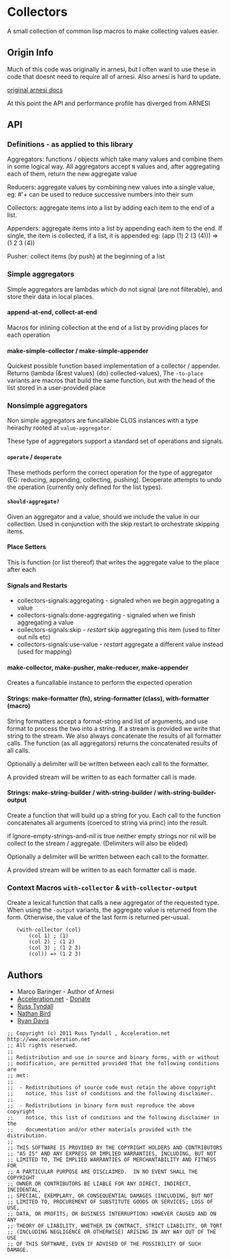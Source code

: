 # Collectors

A small collection of common lisp macros to make collecting values
easier.

## Origin Info

Much of this code was originally in arnesi, but I often want to use
these in code that doesnt need to require all of arnesi.  Also arnesi 
is hard to update.

[original arnesi docs](http://common-lisp.net/project/bese/docs/arnesi/html/Reducing_0020and_0020Collecting.html)

At this point the API and performance profile has diverged from ARNESI

## API 

### Definitions - as applied to this library

Aggregators: functions / objects which take many values and combine
   them in some logical way.  All aggregators accept `N` values and,
   after aggregating each of them, return the new aggregate value

Reducers: aggregate values by combining new values into a single value,
   eg: #'+ can be used to reduce successive numbers into their sum

Collectors: aggregate items into a list by adding each item to the end
   of a list.

Appenders: aggregate items into a list by appending each item to the
   end. If single, the item is collected, if a list, it is appended 
   eg: (app (1) 2 (3 (4))) => (1 2 3 (4))

Pusher: collect items (by push) at the beginning of a list

### Simple aggregators

Simple aggregators are lambdas which do not signal (are not
filterable), and store their data in local places.

#### append-at-end, collect-at-end

Macros for inlining collection at the end of a list by providing
places for each operation

#### make-simple-collector / make-simple-appender

Quickest possible function based implementation of a collector /
appender. Returns (lambda (&rest values) {do} collected-values),
The `-to-place` variants are macros that build the same function, 
but with the head of the list stored in a user-provided place


### Nonsimple aggregators

Non simple aggregators are funcallable CLOS instances with a type
heirachy rooted at `value-aggregator`.

These type of aggregators support a standard set of operations and
signals.  

#### `operate` / `deoperate`

These methods perform the correct operation for the type of aggregator
(EG: reducing, appending, collecting, pushing).  Deoperate attempts to
undo the operation (currently only defined for the list types).

#### `should-aggregate?`

Given an aggregator and a value, should we include the value in our
collection.  Used in conjunction with the skip restart to orchestrate
skipping items.

#### Place Setters

This is function (or list thereof) that writes the aggregate value to the place after each 

#### Signals and Restarts

* collectors-signals:aggregating - signaled when we begin aggregating a value
* collectors-signals:done-aggregating - signaled when we finish aggregating a value
* collectors-signals:skip - *restart* skip aggregating this item (used to filter out nils etc)
* collectors-signals:use-value - *restart* aggregate a different value instead (used for
  mapping)

#### make-collector, make-pusher, make-reducer, make-appender

Creates a funcallable instance to perform the expected operation



#### Strings: make-formatter (fn), string-formatter (class), with-formatter (macro)

String formatters accept a format-string and list of arguments, and
use format to process the two into a string.  If a stream is provided
we write that string to the stream.  We also always concatenate the
results of all formatter calls.  The function (as all aggregators)
returns the concatenated results of all calls.

Optionally a delimiter will be written between each call to the
formatter.

A provided stream will be written to as each formatter call is made.

#### Strings: make-string-builder / with-string-builder / with-string-builder-output

Create a function that will build up a string for you. Each call to
the function concatenates all arguments (coerced to string via princ)
into the result.

if ignore-empty-strings-and-nil is true neither empty strings nor nil
will be collect to the stream / aggregate.  (Delimiters will also be
elided)

Optionally a delimiter will be written between each call to the
formatter.

A provided stream will be written to as each formatter call is made.

### Context Macros `with-collector` & `with-collector-output`

Create a lexical function that calls a new aggregator of the requested
type.  When using the `-output` variants, the aggregate value is
returned from the form. Otherwise, the value of the last form is
returned per-usual.

```
   (with-collector (col)
       (col 1) ; (1)
       (col 2) ; (1 2)
       (col 3) ; (1 2 3)
       (col)) => (1 2 3)
```


## Authors

 * Marco Baringer - Author of Arnesi
 * [Acceleration.net](http://www.acceleration.net/) - [Donate](http://www.acceleration.net/programming/donate-to-acceleration-net/)
  * [Russ Tyndall](http://russ.unwashedmeme.com/blog)
  * [Nathan Bird](http://the.unwashedmeme.com/blog)
  * [Ryan Davis](http://ryepup.unwashedmeme.com/blog)

```
;; Copyright (c) 2011 Russ Tyndall , Acceleration.net http://www.acceleration.net
;; All rights reserved.
;;
;; Redistribution and use in source and binary forms, with or without
;; modification, are permitted provided that the following conditions are
;; met:
;;
;;  - Redistributions of source code must retain the above copyright
;;    notice, this list of conditions and the following disclaimer.
;;
;;  - Redistributions in binary form must reproduce the above copyright
;;    notice, this list of conditions and the following disclaimer in the
;;    documentation and/or other materials provided with the distribution.
;;
;; THIS SOFTWARE IS PROVIDED BY THE COPYRIGHT HOLDERS AND CONTRIBUTORS
;; "AS IS" AND ANY EXPRESS OR IMPLIED WARRANTIES, INCLUDING, BUT NOT
;; LIMITED TO, THE IMPLIED WARRANTIES OF MERCHANTABILITY AND FITNESS FOR
;; A PARTICULAR PURPOSE ARE DISCLAIMED.  IN NO EVENT SHALL THE COPYRIGHT
;; OWNER OR CONTRIBUTORS BE LIABLE FOR ANY DIRECT, INDIRECT, INCIDENTAL,
;; SPECIAL, EXEMPLARY, OR CONSEQUENTIAL DAMAGES (INCLUDING, BUT NOT
;; LIMITED TO, PROCUREMENT OF SUBSTITUTE GOODS OR SERVICES; LOSS OF USE,
;; DATA, OR PROFITS; OR BUSINESS INTERRUPTION) HOWEVER CAUSED AND ON ANY
;; THEORY OF LIABILITY, WHETHER IN CONTRACT, STRICT LIABILITY, OR TORT
;; (INCLUDING NEGLIGENCE OR OTHERWISE) ARISING IN ANY WAY OUT OF THE USE
;; OF THIS SOFTWARE, EVEN IF ADVISED OF THE POSSIBILITY OF SUCH DAMAGE.
```
